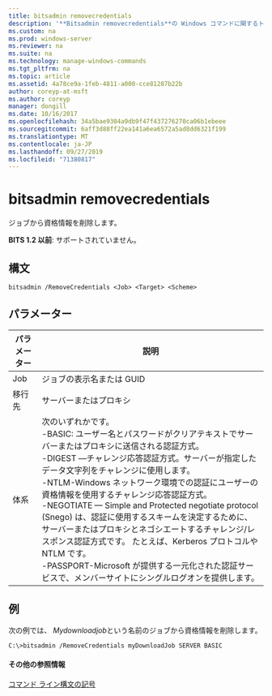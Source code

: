 ```yaml
---
title: bitsadmin removecredentials
description: '**Bitsadmin removecredentials**の Windows コマンドに関するトピックでは、ジョブから資格情報を削除します。'
ms.custom: na
ms.prod: windows-server
ms.reviewer: na
ms.suite: na
ms.technology: manage-windows-commands
ms.tgt_pltfrm: na
ms.topic: article
ms.assetid: 4a78ce9a-1feb-4811-a000-cce81287b22b
author: coreyp-at-msft
ms.author: coreyp
manager: dongill
ms.date: 10/16/2017
ms.openlocfilehash: 34a5bae9304a9db9f47f437276270ca06b1ebeee
ms.sourcegitcommit: 6aff3d88ff22ea141a6ea6572a5ad8dd6321f199
ms.translationtype: MT
ms.contentlocale: ja-JP
ms.lasthandoff: 09/27/2019
ms.locfileid: "71380817"
---
```

# <a name="bitsadmin-removecredentials"></a>bitsadmin removecredentials

ジョブから資格情報を削除します。

**BITS 1.2 以前**: サポートされていません。

## <a name="syntax"></a>構文

```
bitsadmin /RemoveCredentials <Job> <Target> <Scheme>
```

## <a name="parameters"></a>パラメーター

|パラメーター|説明|
|---------|-----------|
|Job|ジョブの表示名または GUID|
|移行先|サーバーまたはプロキシ|
|体系|次のいずれかです。</br>-BASIC: ユーザー名とパスワードがクリアテキストでサーバーまたはプロキシに送信される認証方式。</br>-DIGEST —チャレンジ応答認証方式。サーバーが指定したデータ文字列をチャレンジに使用します。</br>-NTLM-Windows ネットワーク環境での認証にユーザーの資格情報を使用するチャレンジ応答認証方式。</br>-NEGOTIATE — Simple and Protected negotiate protocol (Snego) は、認証に使用するスキームを決定するために、サーバーまたはプロキシとネゴシエートするチャレンジ/レスポンス認証方式です。 たとえば、Kerberos プロトコルや NTLM です。</br>-PASSPORT-Microsoft が提供する一元化された認証サービスで、メンバーサイトにシングルログオンを提供します。|

## <a name="BKMK_examples"></a>例

次の例では、 *Mydownloadjob*という名前のジョブから資格情報を削除します。
```
C:\>bitsadmin /RemoveCredentials myDownloadJob SERVER BASIC
```

#### <a name="additional-references"></a>その他の参照情報

[コマンド ライン構文の記号](command-line-syntax-key.md)